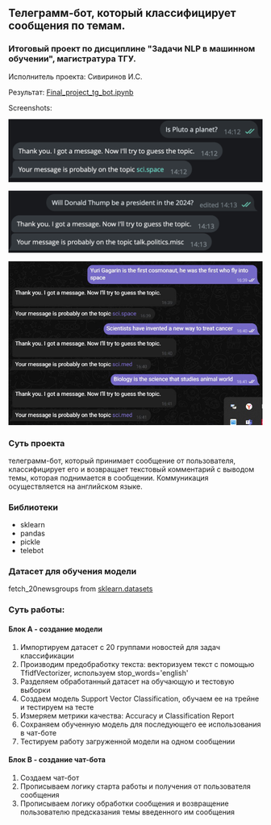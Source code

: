 ## Телеграмм-бот, который классифицирует сообщения по темам.

### Итоговый проект по дисциплине "Задачи NLP в машинном обучении", магистратура ТГУ. 

Исполнитель проекта: Сивиринов И.С.

Результат: [Final_project_tg_bot.ipynb](Final_project_tg_bot.ipynb)

Screenshots:

![](img/pluto.png)

![](img/donald.png)

![](img/gag.jpg)

### Суть проекта

телеграмм-бот, который принимает сообщение от пользователя, классифицирует его и возвращает текстовый комментарий с выводом темы, которая поднимается в сообщении. Коммуникация осуществляется на английском языке. 

### Библиотеки

- sklearn
- pandas
- pickle
- telebot

### Датасет для обучения модели 

fetch_20newsgroups from [sklearn.datasets](https://scikit-learn.org/stable/modules/generated/sklearn.datasets.fetch_20newsgroups.html)

### Суть работы:

#### Блок А - создание модели

1. Импортируем датасет с 20 группами новостей для задач классификации
2. Производим предобработку текста: векторизуем текст с помощью TfidfVectorizer, используем stop_words='english'
3. Разделяем обработанный датасет на обучающую и тестовую выборки
4. Создаем модель Support Vector Classification, обучаем ее на трейне и тестируем на тесте
5. Измеряем метрики качества: Accuracy и Classification Report
6. Сохраняем обученную модель для последующего ее использования в чат-боте
7. Тестируем работу загруженной модели на одном сообщении

####  Блок В - создание чат-бота

1. Создаем чат-бот
2. Прописываем логику старта работы и получения от пользователя сообщения
3. Прописываем логику обработки сообщения и возвращение пользователю предсказания темы введенного им сообщения


